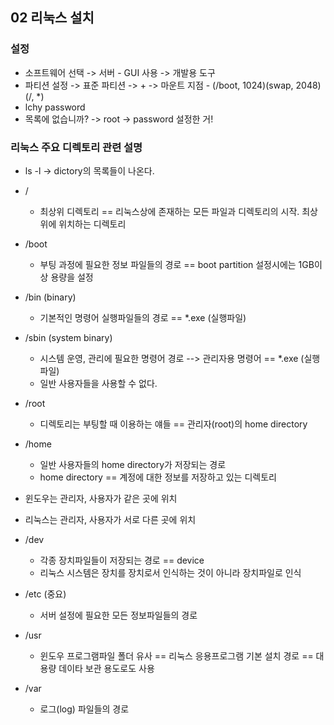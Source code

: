 ## 02 리눅스 설치

### 설정
- 소프트웨어 선택 -> 서버 - GUI 사용 -> 개발용 도구
- 파티션 설정 -> 표준 파티션 -> + -> 마운트 지점 - (/boot, 1024)(swap, 2048)(/, *)
- lchy password
- 목록에 없습니까? -> root -> password 설정한 거!

### 리눅스 주요 디렉토리 관련 설명
- ls -l -> dictory의 목록들이 나온다.
- / 
    - 최상위 디렉토리 ==  리눅스상에 존재하는 모든 파일과 디렉토리의 시작. 최상위에 위치하는 디렉토리
- /boot 
    - 부팅 과정에 필요한 정보 파일들의 경로 == boot partition 설정시에는 1GB이상 용량을 설정

- /bin (binary)
    - 기본적인 명령어 실행파일들의 경로 == *.exe (실행파일)
- /sbin (system binary)
    - 시스템 운영, 관리에 필요한 명령어 경로 --> 관리자용 명령어 == *.exe (실행파일)
    - 일반 사용자들을 사용할 수 없다.

- /root
    - 디렉토리는 부팅할 때 이용하는 얘들 == 관리자(root)의 home directory
- /home
    -  일반 사용자들의 home directory가 저장되는 경로
    - home directory == 계정에 대한 정보를 저장하고 있는 디렉토리
- 윈도우는 관리자, 사용자가 같은 곳에 위치
- 리눅스는 관리자, 사용자가 서로 다른 곳에 위치

- /dev
    - 각종 장치파일들이 저장되는 경로 == device
    - 리눅스 시스템은 장치를 장치로서 인식하는 것이 아니라 장치파일로 인식
- /etc (중요)
    - 서버 설정에 필요한 모든 정보파일들의 경로
- /usr
    - 윈도우 프로그램파일 폴더 유사 == 리눅스 응용프로그램 기본 설치 경로 == 대용량 데이타 보관 용도로도 사용
- /var 
    - 로그(log) 파일들의 경로

